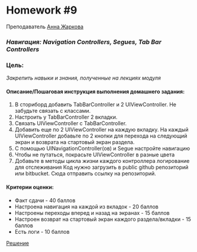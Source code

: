# Homework #9
Преподаватель [Анна Жаркова][Teacher]
### _Навигация: Navigation Controllers, Segues, Tab Bar Controllers_
### Цель:
 _Закрепить навыки и знания, полученные на лекциях модуля_

#### Описание/Пошаговая инструкция выполнения домашнего задания:
1. В сториборд добавить TabBarController и 2 UIViewController. Не забудьте связать с классами.
2. Настроить у TabBarController 2 вкладки.
3. Связать UIViewController с TabBarController.
4. Добавить еще по 2 UIViewController на каждую вкладку. На каждый UIViewController добавьте по 2 кнопки для перехода на следующий экран и возврата на стартовый экран раздела.
5. С помощью UINavigationController(ов) и Segue настройте навигацию
6. Чтобы не путаться, покрасьте UIViewController в разные цвета
7. Добавьте в методы цикла жизни каждого контроллера логирование для отслеживания
Код нужно загрузить в public github репозиторий или bitbucket. Сюда отправить ссылку на репозиторий.



#### Критерии оценки:
- Факт сдачи - 40 баллов
- Настроена навигация на каждой из вкладок - 20 баллов
- Настроены переходы вперед и назад на экранах - 15 баллов
- Настроен возврат на стартовый экран каждого раздела/вкладки - 15 баллов
- Есть логи - 10 баллов

[Решение][rep]

[Teacher]: <https://career.habr.com/anioutka>

[rep]:<https://github.com/DaniilYarmolenko/Otus_GPB/tree/homework/Homework/%239_NavigationContollers_TabBarControllers/%239_NavigatoControllers>

